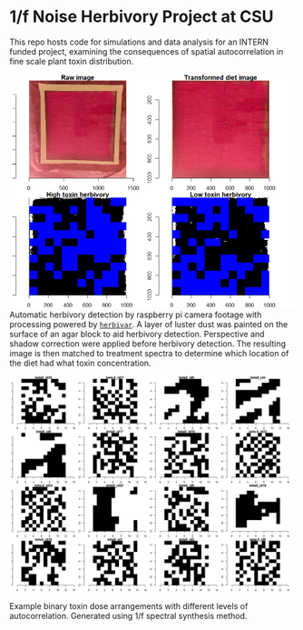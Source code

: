 # 1/f Noise Herbivory Project at CSU

This repo hosts code for simulations and data analysis for an INTERN funded project, examining the consequences of spatial autocorrelation in fine scale plant toxin distribution. 




![Real time herbivory detection](demo/example_herbivory_detection.jpg)
Automatic herbivory detection by raspberry pi camera footage with processing powered by [`herbivar`](https://github.com/vsbpan/herbivar). A layer of luster dust was painted on the surface of an agar block to aid herbivory detection. Perspective and shadow correction were applied before herbivory detection. The resulting image is then matched to treatment spectra to determine which location of the diet had what toxin concentration. 


![Synthetic spectra](demo/example_spectra.png)

Example binary toxin dose arrangements with different levels of autocorrelation. Generated using 1/f spectral synthesis method.



